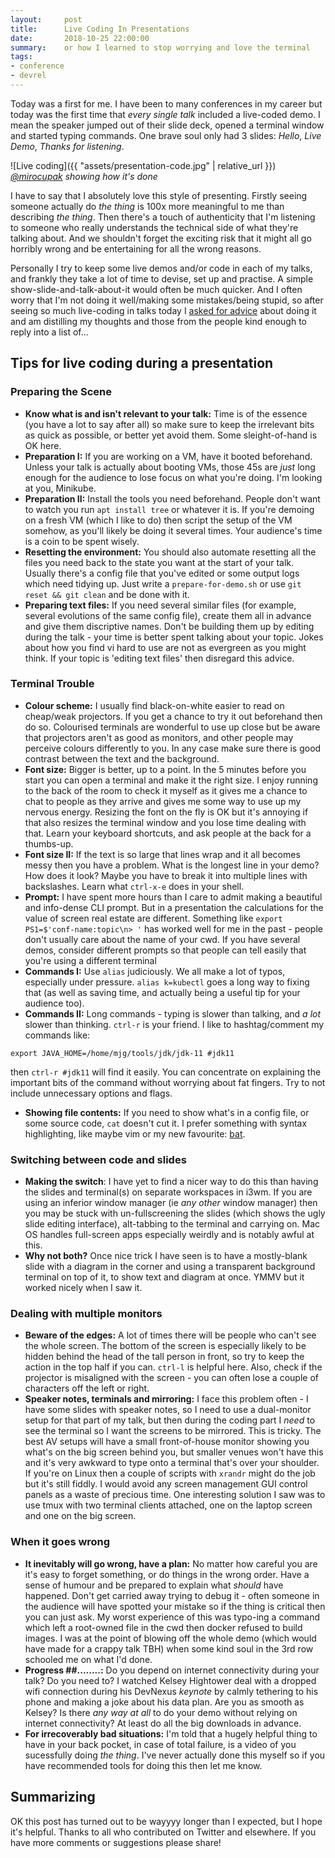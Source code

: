 ```yaml
---
layout:     post
title:      Live Coding In Presentations
date:       2018-10-25 22:00:00
summary:    or how I learned to stop worrying and love the terminal
tags:
- conference
- devrel
---
```


Today was a first for me.  I have been to many conferences in my career but today was the first time that _every single talk_ included a live-coded demo.  I mean the speaker jumped out of their slide deck, opened a terminal window and started typing commands. One brave soul only had 3 slides:  *Hello*, *Live Demo*, *Thanks for listening*.

![Live coding]({{ "assets/presentation-code.jpg" | relative_url }})
_[@mirocupak](https://twitter.com/mirocupak/) showing how it's done_

I have to say that I absolutely love this style of presenting. Firstly seeing someone actually do _the thing_ is 100x more meaningful to me than describing _the thing_.  Then there's a touch of authenticity that I'm listening to someone who really understands the technical side of what they're talking about. And we shouldn't forget the exciting risk that it might all go horribly wrong and be entertaining for all the wrong reasons.

Personally I try to keep some live demos and/or code in each of my talks, and frankly they take a lot of time to devise, set up and practise. A simple show-slide-and-talk-about-it would often be much quicker.  And I often worry that I'm not doing it well/making some mistakes/being stupid, so after seeing so much live-coding in talks today I [asked for advice](https://twitter.com/MaximumGilliard/status/1055427965947928576) about doing it and am distilling my thoughts and those from the people kind enough to reply into a list of...

## Tips for live coding during a presentation

### Preparing the Scene

  - **Know what is and isn't relevant to your talk:** Time is of the essence (you have a lot to say after all) so make sure to keep the irrelevant bits as quick as possible, or better yet avoid them. Some sleight-of-hand is OK here.
  - **Preparation I:** If you are working on a VM, have it booted beforehand. Unless your talk is actually about booting VMs, those 45s are _just_ long enough for the audience to lose focus on what you're doing.  I'm looking at you, Minikube.
  - **Preparation II:** Install the tools you need beforehand. People don't want to watch you run `apt install tree` or whatever it is.  If you're demoing on a fresh VM (which I like to do) then script the setup of the VM somehow, as you'll likely be doing it several times. Your audience's time is a coin to be spent wisely.
  - **Resetting the environment:** You should also automate resetting all the files you need back to the state you want at the start of your talk. Usually there's a config file that you've edited or some output logs which need tidying up. Just write a `prepare-for-demo.sh` or use `git reset && git clean` and be done with it.
  - **Preparing text files:** If you need several similar files (for example, several evolutions of the same config file), create them all in advance and give them discriptive names. Don't be building them up by editing during the talk - your time is better spent talking about your topic. Jokes about how you find vi hard to use are not as evergreen as you might think. If your topic is 'editing text files' then disregard this advice.

### Terminal Trouble

  - **Colour scheme:** I usually find black-on-white easier to read on cheap/weak projectors. If you get a chance to try it out beforehand then do so.  Colourised terminals are wonderful to use up close but be aware that projectors aren't as good as monitors, and other people may perceive colours differently to you.  In any case make sure there is good contrast between the text and the background.
  - **Font size:**  Bigger is better, up to a point. In the 5 minutes before you start you can open a terminal and make it the right size. I enjoy running to the back of the room to check it myself as it gives me a chance to chat to people as they arrive and gives me some way to use up my nervous energy. Resizing the font on the fly is OK but it's annoying if that also resizes the terminal window and you lose time dealing with that. Learn your keyboard shortcuts, and ask people at the back for a thumbs-up.
  - **Font size II:**  If the text is so large that lines wrap and it all becomes messy then you have a problem. What is the longest line in your demo? How does it look? Maybe you have to break it into multiple lines with backslashes. Learn what `ctrl-x-e` does in your shell.
  - **Prompt:** I have spent more hours than I care to admit making a beautiful and info-dense CLI prompt. But in a presentation the calculations for the value of screen real estate are different. Something like `export PS1=$'conf-name:topic\n> '` has worked well for me in the past - people don't usually care about the name of your cwd. If you have several demos, consider different prompts so that people can tell easily that you're using a different terminal
  - **Commands I:** Use `alias` judiciously. We all make a lot of typos, especially under pressure. `alias k=kubectl` goes a long way to fixing that (as well as saving time, and actually being a useful tip for your audience too).
  - **Commands II:** Long commands - typing is slower than talking, and _a lot_ slower than thinking. `ctrl-r` is your friend. I like to hashtag/comment my commands like:
```shell
export JAVA_HOME=/home/mjg/tools/jdk/jdk-11 #jdk11
```
then `ctrl-r #jdk11` will find it easily. You can concentrate on explaining the important bits of the command without worrying about fat fingers. Try to not include unnecessary options and flags.
  - **Showing file contents:** If you need to show what's in a config file, or some source code, `cat` doesn't cut it. I prefer something with syntax highlighting, like maybe vim or my new favourite: [bat](https://github.com/sharkdp/bat).

### Switching between code and slides

  - **Making the switch**: I have yet to find a nicer way to do this than having the slides and terminal(s) on separate workspaces in i3wm. If you are using an inferior window manager (ie _any other_ window manager) then you may be stuck with un-fullscreening the slides (which shows the ugly slide editing interface), alt-tabbing to the terminal and carrying on. Mac OS handles full-screen apps especially weirdly and is notably awful at this.
  - **Why not both?** Once nice trick I have seen is to have a mostly-blank slide with a diagram in the corner and using a transparent background terminal on top of it, to show text and diagram at once. YMMV but it worked nicely when I saw it.

### Dealing with multiple monitors
  - **Beware of the edges:** A lot of times there will be people who can't see the whole screen. The bottom of the screen is especially likely to be hidden behind the head of the tall person in front, so try to keep the action in the top half if you can. `ctrl-l` is helpful here.  Also, check if the projector is misaligned with the screen - you can often lose a couple of characters off the left or right.
  - **Speaker notes, terminals and mirroring:**  I face this problem often - I have some slides with speaker notes, so I need to use a dual-monitor setup for that part of my talk, but then during the coding part I _need_ to see the terminal so I want the screens to be mirrored. This is tricky. The best AV setups will have a small front-of-house monitor showing you what's on the big screen behind you, but smaller venues won't have this and it's very awkward to type onto a terminal that's over your shoulder.  If you're on Linux then a couple of scripts with `xrandr` might do the job but it's still fiddly. I would avoid any screen management GUI control panels as a waste of precious time. One interesting solution I saw was to use tmux with two terminal clients attached, one on the laptop screen and one on the big screen.

### When it goes wrong
  - **It inevitably will go wrong, have a plan:** No matter how careful you are it's easy to forget something, or do things in the wrong order.  Have a sense of humour and be prepared to explain what _should_ have happened. Don't get carried away trying to debug it - often someone in the audience will have spotted your mistake so if the thing is critical then you can just ask. My worst experience of this was typo-ing a command which left a root-owned file in the cwd then docker refused to build images. I was at the point of blowing off the whole demo (which would have made for a crappy talk TBH) when some kind soul in the 3rd row schooled me on what I'd done.
  - **Progress ##........:** Do you depend on internet connectivity during your talk?  Do you need to?  I watched Kelsey Hightower deal with a dropped wifi connection during his DevNexus _keynote_ by calmly tethering to his phone and making a joke about his data plan. Are you as smooth as Kelsey? Is there _any way at all_ to do your demo without relying on internet connectivity? At least do all the big downloads in advance.
  - **For irrecoverably bad situations:** I'm told that a hugely helpful thing to have in your back pocket, in case of total failure, is a video of you sucessfully doing _the thing_. I've never actually done this myself so if you have recommended tools for doing this then let me know.


## Summarizing

OK this post has turned out to be wayyyy longer than I expected, but I hope it's helpful. Thanks to all who contributed on Twitter and elsewhere. If you have more comments or suggestions please share!
